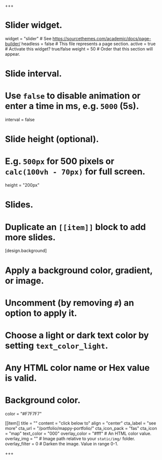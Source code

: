 +++
# Slider widget.
widget = "slider"  # See https://sourcethemes.com/academic/docs/page-builder/
headless = false  # This file represents a page section.
active = true  # Activate this widget? true/false
weight = 50  # Order that this section will appear.

# Slide interval.
# Use `false` to disable animation or enter a time in ms, e.g. `5000` (5s).
interval = false

# Slide height (optional).
# E.g. `500px` for 500 pixels or `calc(100vh - 70px)` for full screen.
height = "200px"

# Slides.
# Duplicate an `[[item]]` block to add more slides.

[design.background]
  # Apply a background color, gradient, or image.
  #   Uncomment (by removing `#`) an option to apply it.
  #   Choose a light or dark text color by setting `text_color_light`.
  #   Any HTML color name or Hex value is valid.
  
  # Background color.
   color = "#F7F7F7"
  
  
[[item]]
  title = ""
  content = "click below to"
  align = "center"
  cta_label = "see more"
  cta_url = "/portfolio/mappy-portfolio/"
  cta_icon_pack = "fas"
  cta_icon = "map"
  text_color = "000"
  overlay_color = "#fff"  # An HTML color value.
  overlay_img = ""  # Image path relative to your `static/img/` folder.
  overlay_filter = 0  # Darken the image. Value in range 0-1.

 
+++
